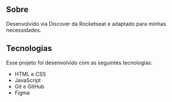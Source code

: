## Sobre

Desenvolvido via Discover da Rocketseat e adaptado para minhas necessidades.

## Tecnologias

Esse projeto foi desenvolvido com as seguintes tecnologias:

- HTML e CSS
- JavaScript
- Git e GitHub
- Figma
